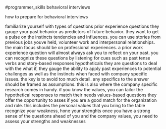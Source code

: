 #programmer_skills
behavioral interviews

how to prepare for behavioral interviews 

familiarize yourself with types of questions 
     prior experience questions 
          they gauge your past behavior as predictors of future behavior. they want to get a pulse on the instincts tendencies and 
          influences. you can use stories from previous jobs youve held, volunteer work and interpersonal relationships. the main 
          focus should be on professional experiences. a prior work experience question will almost always ask you to reflect on your past.
          you can recognize these questions by listening for cues such as past tense verbs and story-based responses 
hypotheticals 
     they are questions to deal with the what if, they gauge the ability to apply past experiences to potential challenges 
     as well as the instincts when faced with company specific issues. the key is to avoid too much detail. any specifics to the answer should 
     be framed as assumptions. this is also where the company specific research comes in handy. if you know the values, you can tailor the hypothetical responses to match their needs 
values-based questions 
     they offer the opportunity to asses if you are a good match for the organization and role. this includes the personal values that you bring to the table 
recognize your weakness, hone your strenghts 
     once you have a strong sense of the questions ahead of you and the company values, you need to assess your strengths and weaknesses 
     
